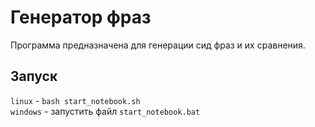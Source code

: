 # Генератор фраз

Программа предназначена для генерации сид фраз и их сравнения.

## Запуск

`linux` - `bash start_notebook.sh`  
`windows` - запустить файл `start_notebook.bat`
